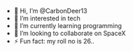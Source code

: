 - 👋 Hi, I’m @CarbonDeer13
- 👀 I’m interested in tech
- 🌱 I’m currently learning programming
- 💞️ I’m looking to collaborate on SpaceX
- ⚡ Fun fact: my roll no is 26..
